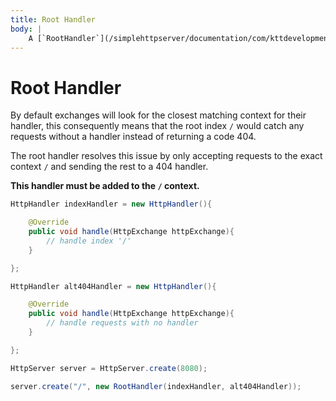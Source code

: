 ```yaml
---
title: Root Handler
body: |
    A [`RootHandler`](/simplehttpserver/documentation/com/kttdevelopment/simplehttpserver/handler/RootHandler.html) handles requests for the root `/` context.
---
```

# Root Handler

By default exchanges will look for the closest matching context for their handler, this consequently means that the root index `/` would catch any requests without a handler instead of returning a code 404.

The root handler resolves this issue by only accepting requests to the exact context `/` and sending the rest to a 404 handler.

**This handler must be added to the `/` context.**

```java
HttpHandler indexHandler = new HttpHandler(){

    @Override
    public void handle(HttpExchange httpExchange){
        // handle index '/'
    }

};

HttpHandler alt404Handler = new HttpHandler(){

    @Override
    public void handle(HttpExchange httpExchange){
        // handle requests with no handler
    }

};

HttpServer server = HttpServer.create(8080);

server.create("/", new RootHandler(indexHandler, alt404Handler));

```
